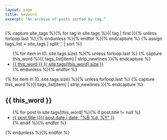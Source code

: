 ```yaml
---
layout: page
title: keyword
excerpt: "An archive of posts sorted by tag."
---
```


{% capture site_tags %}{% for tag in site.tags %}{{ tag | first }}{% unless forloop.last %},{% endunless %}{% endfor %}{% endcapture %}
{% assign tags_list = site_tags | split:',' | sort %}

<ul class="tag-box inline">
  {% for item in (0..site.tags.size) %}{% unless forloop.last %}
    {% capture this_word %}{{ tags_list[item] | strip_newlines }}{% endcapture %}
    <li><a href="#{{ this_word }}">{{ this_word }} <span>{{ site.tags[this_word].size }}</span></a></li>
  {% endunless %}{% endfor %}
</ul>

{% for item in (0..site.tags.size) %}{% unless forloop.last %}
  {% capture this_word %}{{ tags_list[item] | strip_newlines }}{% endcapture %}
  <h2 id="{{ this_word }}">{{ this_word }}</h2>
  <ul class="post-list">
  {% for post in site.tags[this_word] %}{% if post.title != null %}
    <li><a href="{{ site.url }}{{ post.url }}">{{ post.title }}<span class="entry-date"><time datetime="{{ post.date | date_to_xmlschema }}">{{ post.date | date: "%B %d, %Y" }}</time></span></a></li>
  {% endif %}{% endfor %}
  </ul>
{% endunless %}{% endfor %}
